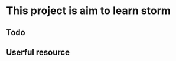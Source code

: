 This project is aim to learn storm
==================================


## Todo



## Userful resource
[storm]: https://github.com/nathanmarz/storm
[storm-deplooy]: https://github.com/nathanmarz/storm-deploy

